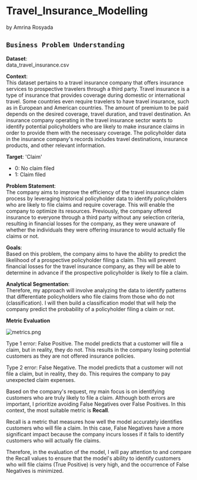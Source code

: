 # Travel_Insurance_Modelling
by Amrina Rosyada

## **`Business Problem Understanding`**

**Dataset**: <br>
data_travel_insurance.csv

**Context**: <br>
This dataset pertains to a travel insurance company that offers insurance services to prospective travelers through a third party. Travel insurance is a type of insurance that provides coverage during domestic or international travel. Some countries even require travelers to have travel insurance, such as in European and American countries. The amount of premium to be paid depends on the desired coverage, travel duration, and travel destination. An insurance company operating in the travel insurance sector wants to identify potential policyholders who are likely to make insurance claims in order to provide them with the necessary coverage. The policyholder data in the insurance company's records includes travel destinations, insurance products, and other relevant information.

**Target**: 'Claim'<br>
- 0: No claim filed   
- 1: Claim filed

**Problem Statement**: <br>
The company aims to improve the efficiency of the travel insurance claim process by leveraging historical policyholder data to identify policyholders who are likely to file claims and require coverage. This will enable the company to optimize its resources. Previously, the company offered insurance to everyone through a third party without any selection criteria, resulting in financial losses for the company, as they were unaware of whether the individuals they were offering insurance to would actually file claims or not.

**Goals**: <br>
Based on this problem, the company aims to have the ability to predict the likelihood of a prospective policyholder filing a claim. This will prevent financial losses for the travel insurance company, as they will be able to determine in advance if the prospective policyholder is likely to file a claim.

**Analytical Segmentation**: <br>
Therefore, my approach will involve analyzing the data to identify patterns that differentiate policyholders who file claims from those who do not (classification). I will then build a classification model that will help the company predict the probability of a policyholder filing a claim or not.

**Metric Evaluation**

![metrics.png](metrics.png)

Type 1 error: False Positive. The model predicts that a customer will file a claim, but in reality, they do not. This results in the company losing potential customers as they are not offered insurance policies.

Type 2 error: False Negative. The model predicts that a customer will not file a claim, but in reality, they do. This requires the company to pay unexpected claim expenses.

Based on the company's request, my main focus is on identifying customers who are truly likely to file a claim. Although both errors are important, I prioritize avoiding False Negatives over False Positives. In this context, the most suitable metric is **Recall**.

Recall is a metric that measures how well the model accurately identifies customers who will file a claim. In this case, False Negatives have a more significant impact because the company incurs losses if it fails to identify customers who will actually file claims.

Therefore, in the evaluation of the model, I will pay attention to and compare the Recall values to ensure that the model's ability to identify customers who will file claims (True Positive) is very high, and the occurrence of False Negatives is minimized.
